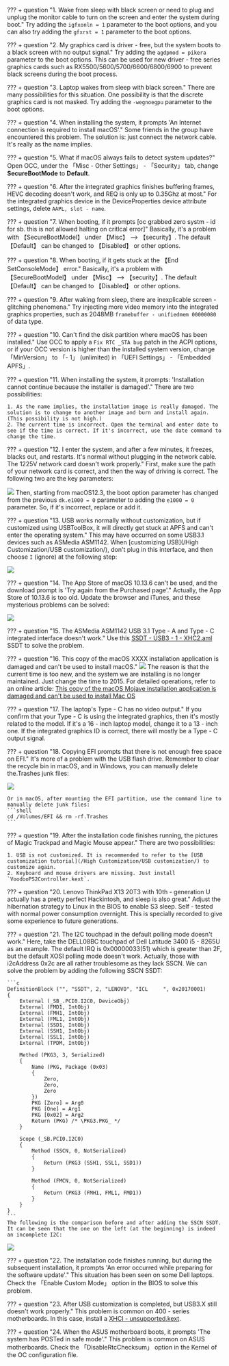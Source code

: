 ??? + question "1. Wake from sleep with black screen or need to plug and unplug the monitor cable to turn on the screen and enter the system during boot."
    Try adding the `igfxonln = 1` parameter to the boot options, and you can also try adding the `gfxrst = 1` parameter to the boot options.

??? + question "2. My graphics card is driver - free, but the system boots to a black screen with no output signal."
    Try adding the `agdpmod = pikera` parameter to the boot options. This can be used for new driver - free series graphics cards such as RX5500/5600/5700/6600/6800/6900 to prevent black screens during the boot process.

??? + question "3. Laptop wakes from sleep with black screen."
    There are many possibilities for this situation. One possibility is that the discrete graphics card is not masked. Try adding the `-wegnoegpu` parameter to the boot options.

??? + question "4. When installing the system, it prompts 'An Internet connection is required to install macOS'."
    Some friends in the group have encountered this problem. The solution is: just connect the network cable. It's really as the name implies.

??? + question "5. What if macOS always fails to detect system updates?"
    Open OCC, under the 「Misc - Other Settings」 - 「Security」 tab, change **SecureBootMode** to **Default**.

??? + question "6. After the integrated graphics finishes buffering frames, HEVC decoding doesn't work, and REQ is only up to 0.35Ghz at most."
    For the integrated graphics device in the DeviceProperties device attribute settings, delete `AAPL, slot - name`.

??? + question "7. When booting, if it prompts [oc grabbed zero systm - id for sb. this is not allowed halting on critlcal error]"
    Basically, it's a problem with 【SecureBootModel】 under 【Misc】 --> 【security】. The default 【Default】 can be changed to 【Disabled】 or other options.

??? + question "8. When booting, if it gets stuck at the 【End SetConsoleMode】 error."
    Basically, it's a problem with 【SecureBootModel】 under 【Misc】 --> 【security】. The default 【Default】 can be changed to 【Disabled】 or other options.

??? + question "9. After waking from sleep, there are inexplicable screen - glitching phenomena."
    Try injecting more video memory into the integrated graphics properties, such as 2048MB `framebuffer - unifiedmem 00000080` of data type.

??? + question "10. Can't find the disk partition where macOS has been installed."
    Use OCC to apply a `Fix RTC _STA bug` patch in the ACPI options, or if your OCC version is higher than the installed system version, change 「MinVersion」 to 「- 1」 (unlimited) in 「UEFI Settings」 - 「Embedded APFS」.

??? + question "11. When installing the system, it prompts: 'Installation cannot continue because the installer is damaged'."
    There are two possibilities:

    1. As the name implies, the installation image is really damaged. The solution is to change to another image and burn and install again. (This possibility is not high.)
    2. The current time is incorrect. Open the terminal and enter date to see if the time is correct. If it's incorrect, use the date command to change the time.

??? + question "12. I enter the system, and after a few minutes, it freezes, blacks out, and restarts. It's normal without plugging in the network cable. The 1225V network card doesn't work properly."
    First, make sure the path of your network card is correct, and then the way of driving is correct. The following two are the key parameters: 

   ![](https://seanchang.github.io/picx-images-hosting/20241109/xuanyuan.me-165407829091.webp) 
    Then, starting from macOS12.3, the boot option parameter has changed from the previous `dk.e1000 = 0` parameter to adding the `e1000 = 0` parameter. So, if it's incorrect, replace or add it.

??? + question "13. USB works normally without customization, but if customized using USBToolBox, it will directly get stuck at APFS and can't enter the operating system."
    This may have occurred on some USB3.1 devices such as ASMedia ASM1142. When [customizing USB](/High Customization/USB customization/), don't plug in this interface, and then choose `I` (ignore) at the following step:

   ![](https://seanchang.github.io/picx-images-hosting/20241109/xuanyuan.me-16494854148280.webp)

??? + question "14. The App Store of macOS 10.13.6 can't be used, and the download prompt is 'Try again from the Purchased page'."
    Actually, the App Store of 10.13.6 is too old. Update the browser and iTunes, and these mysterious problems can be solved:

   ![](https://seanchang.github.io/picx-images-hosting/20241109/xuanyuan.me-1649485644685.webp)

??? + question "15. The ASMedia ASM1142 USB 3.1 Type - A and Type - C integrated interface doesn't work."
    Use this [SSDT - USB3 - 1 - XHC2.aml](https://sqlsec.lanzoub.com/iWZDt02w295g) SSDT to solve the problem.

??? + question "16. This copy of the macOS XXXX installation application is damaged and can't be used to install macOS."
   ![](https://seanchang.github.io/picx-images-hosting/20241109/xuanyuan.me-16494864391246.webp)
    The reason is that the current time is too new, and the system we are installing is no longer maintained. Just change the time to 2015. For detailed operations, refer to an online article: [This copy of the macOS Mojave installation application is damaged and can't be used to install Mac OS](https://zhuanlan.zhihu.com/p/88597219)

??? + question "17. The laptop's Type - C has no video output."
    If you confirm that your Type - C is using the integrated graphics, then it's mostly related to the model. If it's a 16 - inch laptop model, change it to a 13 - inch one. If the integrated graphics ID is correct, there will mostly be a Type - C output signal.

??? + question "18. Copying EFI prompts that there is not enough free space on EFI."
    It's more of a problem with the USB flash drive. Remember to clear the recycle bin in macOS, and in Windows, you can manually delete the.Trashes junk files:

   ![](https://seanchang.github.io/picx-images-hosting/20241109/xuanyuan.me-16495143059696.webp)

    Or in macOS, after mounting the EFI partition, use the command line to manually delete junk files:
    ```shell
    cd /Volumes/EFI && rm -rf.Trashes 
    ```

??? + question "19. After the installation code finishes running, the pictures of Magic Trackpad and Magic Mouse appear."
    There are two possibilities:

    1. USB is not customized. It is recommended to refer to the [USB customization tutorial](/High Customization/USB customization/) to customize again.
    2. Keyboard and mouse drivers are missing. Just install `VoodooPS2Controller.kext`.

??? + question "20. Lenovo ThinkPad X13 20T3 with 10th - generation U actually has a pretty perfect Hackintosh, and sleep is also great."
    Adjust the hibernation strategy to Linux in the BIOS to enable S3 sleep. Self - tested with normal power consumption overnight. This is specially recorded to give some experience to future generations.

??? + question "21. The I2C touchpad in the default polling mode doesn't work."
    Here, take the DELL08BC touchpad of Dell Latitude 3400 i5 - 8265U as an example. The default IRQ is 0x00000033(51) which is greater than 2F, but the default XOSI polling mode doesn't work. Actually, those with i2cAddress 0x2c are all rather troublesome as they lack SSCN. We can solve the problem by adding the following SSCN SSDT:

    ```c
    DefinitionBlock ("", "SSDT", 2, "LENOVO", "ICL     ", 0x20170001)
    {
        External (_SB_.PCI0.I2C0, DeviceObj)
        External (FMD1, IntObj)
        External (FMH1, IntObj)
        External (FML1, IntObj)
        External (SSD1, IntObj)
        External (SSH1, IntObj)
        External (SSL1, IntObj)
        External (TPDM, IntObj)

        Method (PKG3, 3, Serialized)
        {
            Name (PKG, Package (0x03)
            {
                Zero, 
                Zero, 
                Zero
            })
            PKG [Zero] = Arg0
            PKG [One] = Arg1
            PKG [0x02] = Arg2
            Return (PKG) /* \PKG3.PKG_ */
        }

        Scope (_SB.PCI0.I2C0)
        {
            Method (SSCN, 0, NotSerialized)
            {
                Return (PKG3 (SSH1, SSL1, SSD1))
            }

            Method (FMCN, 0, NotSerialized)
            {
                Return (PKG3 (FMH1, FML1, FMD1))
            }
        }
    }
    ```
    The following is the comparison before and after adding the SSCN SSDT. It can be seen that the one on the left (at the beginning) is indeed an incomplete I2C:

   ![](https://seanchang.github.io/picx-images-hosting/20241109/xuanyuan.me-16513709163816.webp)

??? + question "22. The installation code finishes running, but during the subsequent installation, it prompts 'An error occurred while preparing for the software update'."
    This situation has been seen on some Dell laptops. Check the 「Enable Custom Mode」 option in the BIOS to solve this problem.

??? + question "23. After USB customization is completed, but USB3.X still doesn't work properly."
    This problem is common on 400 - series motherboards. In this case, install a [XHCI - unsupported.kext](https://sqlsec.lanzoub.com/i8CUI046dufe).

??? + question "24. When the ASUS motherboard boots, it prompts 'The system has POSTed in safe mode'."
    This problem is common on ASUS motherboards. Check the 「DisableRtcChecksum」 option in the Kernel of the OC configuration file.